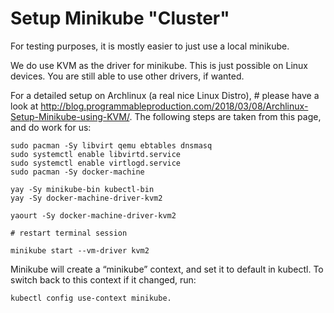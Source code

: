 # Setup Minikube "Cluster"

For testing purposes, it is mostly easier to just use a local minikube.

We do use KVM as the driver for minikube. This is just possible on Linux devices. 
You are still able to use other drivers, if wanted. 

For a detailed setup on Archlinux (a real nice Linux Distro), #
please have a look at http://blog.programmableproduction.com/2018/03/08/Archlinux-Setup-Minikube-using-KVM/. 
The following steps are taken from this page, and do work for us:

```
sudo pacman -Sy libvirt qemu ebtables dnsmasq
sudo systemctl enable libvirtd.service
sudo systemctl enable virtlogd.service 
sudo pacman -Sy docker-machine

yay -Sy minikube-bin kubectl-bin  
yay -Sy docker-machine-driver-kvm2  

yaourt -Sy docker-machine-driver-kvm2  

# restart terminal session 

minikube start --vm-driver kvm2
```

Minikube will create a “minikube” context, and set it to default in kubectl. 
To switch back to this context if it changed, run: 

```
kubectl config use-context minikube.
```
